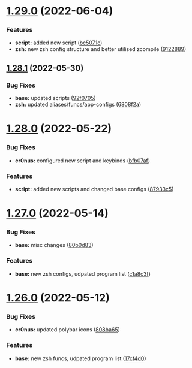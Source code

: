 # [1.29.0](https://github.com/umgbhalla/dotstow/compare/v1.28.1...v1.29.0) (2022-06-04)


### Features

* **script:** added new script ([bc5071c](https://github.com/umgbhalla/dotstow/commit/bc5071c1407144aa92641e5fe0d16df2638d0caf))
* **zsh:** new zsh config structure and better utilised zcompile ([9122889](https://github.com/umgbhalla/dotstow/commit/9122889375eb45fb54de4824f2ef6e81012d1cd8))



## [1.28.1](https://github.com/umgbhalla/dotstow/compare/v1.28.0...v1.28.1) (2022-05-30)


### Bug Fixes

* **base:** updated scripts ([92f0705](https://github.com/umgbhalla/dotstow/commit/92f0705eeb195857bbc9a4a236b6163ad51234e0))
* **zsh:** updated aliases/funcs/app-configs ([6808f2a](https://github.com/umgbhalla/dotstow/commit/6808f2aad0d04d19a4e4d82f73f822e2637b66ed))



# [1.28.0](https://github.com/umgbhalla/dotstow/compare/v1.27.0...v1.28.0) (2022-05-22)


### Bug Fixes

* **cr0nus:** configured new script and keybinds ([bfb07af](https://github.com/umgbhalla/dotstow/commit/bfb07aff62629dddd3f485cda0aeb4abfd5ce115))


### Features

* **script:** added new scripts and changed base configs ([87933c5](https://github.com/umgbhalla/dotstow/commit/87933c54ee8a4e8309f3efa6522032424ce38329))



# [1.27.0](https://github.com/umgbhalla/dotstow/compare/v1.26.0...v1.27.0) (2022-05-14)


### Bug Fixes

* **base:** misc changes ([80b0d83](https://github.com/umgbhalla/dotstow/commit/80b0d8392d541d47b0f5b4060a16f28713f957e1))


### Features

* **base:** new zsh configs, udpated program list ([c1a8c3f](https://github.com/umgbhalla/dotstow/commit/c1a8c3f89fcd3387a9d0149f3cf698a398cc726d))



# [1.26.0](https://github.com/umgbhalla/dotstow/compare/v1.25.0...v1.26.0) (2022-05-12)


### Bug Fixes

* **cr0nus:** updated polybar icons ([808ba65](https://github.com/umgbhalla/dotstow/commit/808ba650e1f706935c9accab7d2ca4c0d45739c0))


### Features

* **base:** new zsh funcs, udpated program list ([17cf4d0](https://github.com/umgbhalla/dotstow/commit/17cf4d04ecb75ba4afaf181d59398033ff0d732c))



